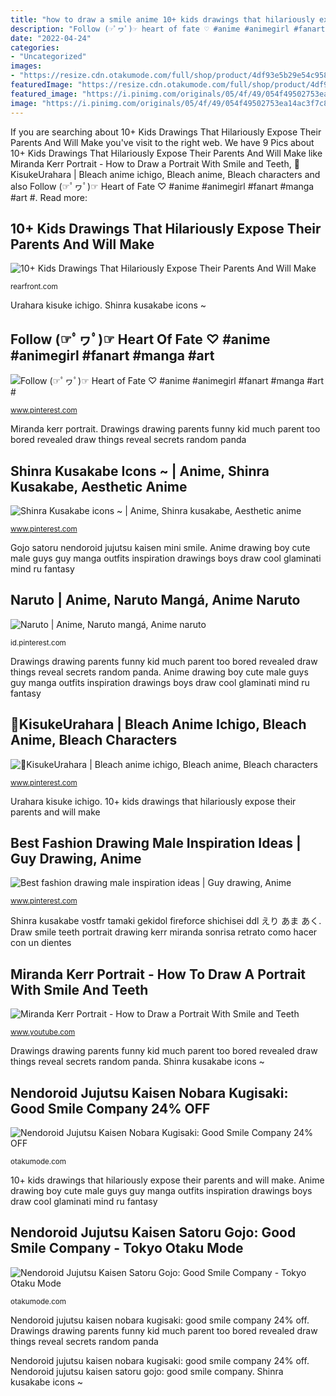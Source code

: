 ```yaml
---
title: "how to draw a smile anime 10+ kids drawings that hilariously expose their parents and will make"
description: "Follow (☞ﾟヮﾟ)☞ heart of fate ♡ #anime #animegirl #fanart #manga #art #"
date: "2022-04-24"
categories:
- "Uncategorized"
images:
- "https://resize.cdn.otakumode.com/full/shop/product/4df93e5b29e54c95840405a90a55cd74.jpg"
featuredImage: "https://resize.cdn.otakumode.com/full/shop/product/4df93e5b29e54c95840405a90a55cd74.jpg"
featured_image: "https://i.pinimg.com/originals/05/4f/49/054f49502753ea14ac3f7c8b5737740e.jpg"
image: "https://i.pinimg.com/originals/05/4f/49/054f49502753ea14ac3f7c8b5737740e.jpg"
---
```


If you are searching about 10+ Kids Drawings That Hilariously Expose Their Parents And Will Make you've visit to the right web. We have 9 Pics about 10+ Kids Drawings That Hilariously Expose Their Parents And Will Make like Miranda Kerr Portrait - How to Draw a Portrait With Smile and Teeth, 🏪KisukeUrahara | Bleach anime ichigo, Bleach anime, Bleach characters and also Follow (☞ﾟヮﾟ)☞ Heart of Fate ♡ #anime #animegirl #fanart #manga #art #. Read more:

## 10+ Kids Drawings That Hilariously Expose Their Parents And Will Make

![10+ Kids Drawings That Hilariously Expose Their Parents And Will Make](https://rearfront.com/wp-content/uploads/2017/11/funny-kids-drawings-reveal-parent-secrets.png "Urahara kisuke ichigo")

<small>rearfront.com</small>

Urahara kisuke ichigo. Shinra kusakabe icons ~

## Follow (☞ﾟヮﾟ)☞ Heart Of Fate ♡ #anime #animegirl #fanart #manga #art #

![Follow (☞ﾟヮﾟ)☞ Heart of Fate ♡ #anime #animegirl #fanart #manga #art #](https://i.pinimg.com/736x/7f/2d/bd/7f2dbdcf9f63b5f71ab84390d19cafe4.jpg "Follow (☞ﾟヮﾟ)☞ heart of fate ♡ #anime #animegirl #fanart #manga #art #")

<small>www.pinterest.com</small>

Miranda kerr portrait. Drawings drawing parents funny kid much parent too bored revealed draw things reveal secrets random panda

## Shinra Kusakabe Icons ~ | Anime, Shinra Kusakabe, Aesthetic Anime

![Shinra Kusakabe icons ~ | Anime, Shinra kusakabe, Aesthetic anime](https://i.pinimg.com/736x/4e/3e/12/4e3e120195bee33caf811b02dd7d95ee.jpg "Best fashion drawing male inspiration ideas")

<small>www.pinterest.com</small>

Gojo satoru nendoroid jujutsu kaisen mini smile. Anime drawing boy cute male guys guy manga outfits inspiration drawings boys draw cool glaminati mind ru fantasy

## Naruto | Anime, Naruto Mangá, Anime Naruto

![Naruto | Anime, Naruto mangá, Anime naruto](https://i.pinimg.com/736x/76/90/1c/76901c2bc0e075d3307415155913c3b7--naruto-art-naruto-uzumaki.jpg "Follow (☞ﾟヮﾟ)☞ heart of fate ♡ #anime #animegirl #fanart #manga #art #")

<small>id.pinterest.com</small>

Drawings drawing parents funny kid much parent too bored revealed draw things reveal secrets random panda. Anime drawing boy cute male guys guy manga outfits inspiration drawings boys draw cool glaminati mind ru fantasy

## 🏪KisukeUrahara | Bleach Anime Ichigo, Bleach Anime, Bleach Characters

![🏪KisukeUrahara | Bleach anime ichigo, Bleach anime, Bleach characters](https://i.pinimg.com/originals/05/4f/49/054f49502753ea14ac3f7c8b5737740e.jpg "10+ kids drawings that hilariously expose their parents and will make")

<small>www.pinterest.com</small>

Urahara kisuke ichigo. 10+ kids drawings that hilariously expose their parents and will make

## Best Fashion Drawing Male Inspiration Ideas | Guy Drawing, Anime

![Best fashion drawing male inspiration ideas | Guy drawing, Anime](https://i.pinimg.com/736x/38/dd/46/38dd468f6d067e6c199c9e679b063cf6.jpg "Shinra kusakabe vostfr tamaki gekidol fireforce shichisei ddl えり あま あく")

<small>www.pinterest.com</small>

Shinra kusakabe vostfr tamaki gekidol fireforce shichisei ddl えり あま あく. Draw smile teeth portrait drawing kerr miranda sonrisa retrato como hacer con un dientes

## Miranda Kerr Portrait - How To Draw A Portrait With Smile And Teeth

![Miranda Kerr Portrait - How to Draw a Portrait With Smile and Teeth](https://i.ytimg.com/vi/PyKuZr3GEpI/maxresdefault.jpg "Kaisen jujutsu nobara kugisaki nendoroid")

<small>www.youtube.com</small>

Drawings drawing parents funny kid much parent too bored revealed draw things reveal secrets random panda. Shinra kusakabe icons ~

## Nendoroid Jujutsu Kaisen Nobara Kugisaki: Good Smile Company 24% OFF

![Nendoroid Jujutsu Kaisen Nobara Kugisaki: Good Smile Company 24% OFF](https://resize.cdn.otakumode.com/full/shop/product/4df93e5b29e54c95840405a90a55cd74.jpg "Nendoroid jujutsu kaisen nobara kugisaki: good smile company 24% off")

<small>otakumode.com</small>

10+ kids drawings that hilariously expose their parents and will make. Anime drawing boy cute male guys guy manga outfits inspiration drawings boys draw cool glaminati mind ru fantasy

## Nendoroid Jujutsu Kaisen Satoru Gojo: Good Smile Company - Tokyo Otaku Mode

![Nendoroid Jujutsu Kaisen Satoru Gojo: Good Smile Company - Tokyo Otaku Mode](https://resize.cdn.otakumode.com/full/shop/product/26b02aa7d53d4d66b899102bf8da1ae1.jpg "Nendoroid jujutsu kaisen satoru gojo: good smile company")

<small>otakumode.com</small>

Nendoroid jujutsu kaisen nobara kugisaki: good smile company 24% off. Drawings drawing parents funny kid much parent too bored revealed draw things reveal secrets random panda

Nendoroid jujutsu kaisen nobara kugisaki: good smile company 24% off. Nendoroid jujutsu kaisen satoru gojo: good smile company. Shinra kusakabe icons ~
